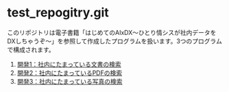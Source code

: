 # test_repogitry.git
このリポジトリは電子書籍「はじめてのAIxDX～ひとり情シスが社内データをDXしちゃうぞ～」を参照して作成したプログラムを扱います。3つのプログラムで構成されます。

1. [開発1：社内にたまっている文書の検索](./dev1/readme.md)
2. [開発2：社内にたまっているPDFの検索](./dev2/readme.md)
3. [開発3：社内にたまっている写真の検索](./dev3/readme.md)

<!--
# 参照
- 電子書籍「はじめてのAIxDX～ひとり情シスが社内データをDXしちゃうぞ～」 
  - https://www.amazon.co.jp/dp/B01MZ6CS1M
-->
